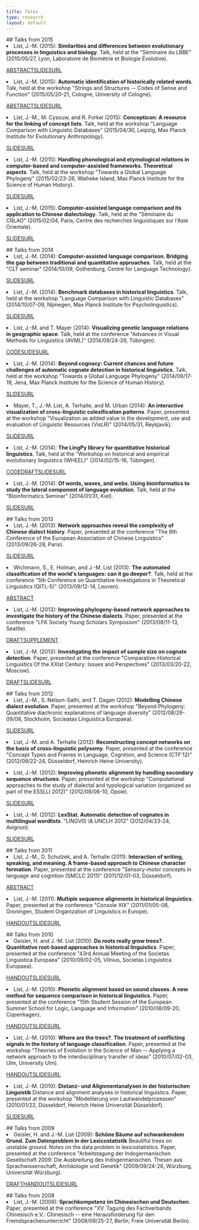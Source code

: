 ```yaml
---
title: Talks
type: research
layout: default
---
```

<div style="display:none">t2</div>

<script src="media/jquery.fancybox.js"></script>
<link rel="stylesheet" type="text/css" href="{{ site.baseurl }}/css/jquery.fancybox.css" />
## Talks from 2015
 
<li class="paper">List, J.-M. (2015): <strong>Similarities and differences between evolutionary processes in linguistics and biology</strong>. Talk, held at the &quot;Séminaire du LBBE&quot; (2015/05/27, Lyon, Laboratoire de Biométrie et Biologie Évolutive).
  <p class="resources"><span><a class="resource abstract" target="_blank" href="https://lbbe.univ-lyon1.fr/Mattis-List.html?lang=fr">ABSTRACT</a></span><span><a class="resource slides fancybox fancybox.iframe" href="https://speakerdeck.com/player/566b8e63f7074148a63bba6577479b29">SLIDES</a></span><span><a class="resource url" target="_blank" href="https://speakerdeck.com/lingulist/similarities-and-differences-between-evolutionary-processes-in-linguistics-and-biology">URL</a></span></p></li>
<li class="paper">List, J.-M. (2015): <strong>Automatic identification of historically related words</strong>. Talk, held at the workshop &quot;Strings and Structures -- Codes of Sense and Function&quot; (2015/05/20-21, Cologne, University of Cologne).
  <p class="resources"><span><a class="resource abstract" target="_blank" href="http://www.stringandstruct.uni-koeln.de/list.html">ABSTRACT</a></span><span><a class="resource slides fancybox fancybox.iframe" href="https://speakerdeck.com/player/b86d039adc6c46a2adc148a4a0e2841c">SLIDES</a></span><span><a class="resource url" target="_blank" href="https://speakerdeck.com/lingulist/automatic-identification-of-historically-related-words">URL</a></span></p></li>
<li class="paper">List, J.-M., M. Cysouw, and R. Forkel (2015): <strong>Concepticon: A resource for the linking of concept lists</strong>. Talk, held at the workshop &quot;Language Comparison with Linguistic Databases&quot; (2015/04/30, Leipzig, Max Planck Institute for Evolutionary Anthropology).
  <p class="resources"><span><a class="resource slides fancybox fancybox.iframe" href="https://speakerdeck.com/player/4c977f24f1084a349b0513b71f7136f6">SLIDES</a></span><span><a class="resource url" target="_blank" href="https://speakerdeck.com/lingulist/concepticon-a-resource-for-the-linking-of-concept-lists">URL</a></span></p></li>
<li class="paper">List, J.-M. (2015): <strong>Handling phonological and etymological relations in
computer-based and computer-assisted
frameworks</strong><strong>. Theoretical aspects</strong>. Talk, held at the workshop &quot;Towards a Global Language Phylogeny&quot; (2015/02/23-26, Waiheke Island, Max Planck Institute for the Science of Human History).
  <p class="resources"><span><a class="resource slides fancybox fancybox.iframe" href="https://speakerdeck.com/player/b9d6939e90db45289a9be5859d98c42d?">SLIDES</a></span><span><a class="resource url" target="_blank" href="https://speakerdeck.com/lingulist/handling-phonological-and-etymological-relations-in-computer-based-and-computer-assisted-frameworks">URL</a></span></p></li>
<li class="paper">List, J.-M. (2015): <strong>Computer-assisted language comparison and its application to Chinese dialectology</strong>. Talk, held at the &quot;Séminaire du CRLAO&quot; (2015/02/04, Paris, Centre des recherches linguistiques sur l'Asie Orientale).
  <p class="resources"><span><a class="resource slides fancybox fancybox.iframe" href="https://speakerdeck.com/player/55fe3faf72bb4f06a37e36a067465f78?">SLIDES</a></span><span><a class="resource url" target="_blank" href="https://speakerdeck.com/lingulist/computer-assisted-language-comparison-dot-dot-dot-and-its-application-to-chinese-dialectology">URL</a></span></p></li>
## Talks from 2014
 
<li class="paper">List, J.-M. (2014): <strong>Computer-assisted language comparison</strong><strong>. Bridging the gap between traditional and quantitative approaches</strong>. Talk, held at the &quot;CLT seminar&quot; (2014/10/09, Gothenburg, Centre for Language Technology).
  <p class="resources"><span><a class="resource slides fancybox fancybox.iframe" href="https://speakerdeck.com/player/e605550032840132e19c06da3cbd8460?">SLIDES</a></span><span><a class="resource url" target="_blank" href="https://speakerdeck.com/lingulist/computer-assisted-language-comparison">URL</a></span></p></li>
<li class="paper">List, J.-M. (2014): <strong>Benchmark databases in historical linguistics</strong>. Talk, held at the workshop &quot;Language Comparison with Linguistic Databases&quot; (2014/10/07-09, Nijmegen, Max Planck Institute for Psycholinguistics).
  <p class="resources"><span><a class="resource slides fancybox fancybox.iframe" href="http://speakerdeck.com/embed/4b4bf9e0328401322fea4edc433df659">SLIDES</a></span><span><a class="resource url" target="_blank" href="https://speakerdeck.com/lingulist/benchmark-databases-in-historical-linguistics">URL</a></span></p></li>
<li class="paper">List, J.-M. and T. Mayer (2014): <strong>Visualizing genetic language relations in geographic space</strong>. Talk, held at the conference &quot;Advances in Visual Methods for Linguistics (AVML)&quot; (2014/09/24-26, Tübingen).
  <p class="resources"><span><a class="resource code" target="_blank" href="http://dighl.github.io/TREX/">CODE</a></span><span><a class="resource slides fancybox fancybox.iframe" href="http://dighl.github.io/TREX/avml/">SLIDES</a></span><span><a class="resource url" target="_blank" href="http://dighl.github.io/TREX/avml/">URL</a></span></p></li>
<li class="paper">List, J.-M. (2014): <strong>Beyond cognacy: Current chances and future challenges of automatic cognate detection in historical linguistics</strong>. Talk, held at the workshop &quot;Towards a Global Language Phylogeny&quot; (2014/09/17-19, Jena, Max Planck Institute for the Science of Human History).
  <p class="resources"><span><a class="resource slides fancybox fancybox.iframe" href="https://speakerdeck.com/player/01e75650295d01321a0f562d5512248d?">SLIDES</a></span><span><a class="resource url" target="_blank" href="https://speakerdeck.com/lingulist/beyond-cognacy#">URL</a></span></p></li>
<li class="paper">Mayer, T., J.-M. List, A. Terhalle, and M. Urban (2014): <strong>An interactive visualization of cross-linguistic colexification patterns</strong>. Paper, presented at the workshop &quot;Visualization as added value in the development, use and evaluation of Linguistic Resources (VisLR)&quot; (2014/05/31, Reykjavik).
  <p class="resources"><span><a class="resource slides fancybox fancybox.iframe" href="http://clics.github.io/lrec2014/">SLIDES</a></span><span><a class="resource url" target="_blank" href="http://clics.github.io/lrec2014/">URL</a></span></p></li>
<li class="paper">List, J.-M. (2014): <strong>The LingPy library for quantitative historical linguistics</strong>. Talk, held at the &quot;Workshop on historical and empirical evolutionary linguistics (WHEEL)&quot; (2014/02/15-16, Tübingen).
  <p class="resources"><span><a class="resource code" target="_blank" href="http://lingulist.de/documents/tutorials/list-2014-lingpy-tutorial.zip">CODE</a></span><span><a class="resource draft" target="_blank" href="http://lingulist.de/documents/tutorials/list-2014-lingpy-tutorial.pdf">DRAFT</a></span><span><a class="resource slides fancybox fancybox.iframe" href="https://speakerdeck.com/player/fcbfc450cd3d013116791efd7f77c4b7?">SLIDES</a></span><span><a class="resource url" target="_blank" href="https://speakerdeck.com/lingulist/the-lingpy-library-for-quantitative-historical-linguistics-background-theory-and-application">URL</a></span></p></li>
<li class="paper">List, J.-M. (2014): <strong>Of words, waves, and webs</strong><strong>. Using bioinformatics to study the lateral component of language evolution</strong>. Talk, held at the &quot;Bioinformatics Seminar&quot; (2014/01/31, Kiel).
  <p class="resources"><span><a class="resource slides fancybox fancybox.iframe" href="https://speakerdeck.com/player/53536680cd3d013116791efd7f77c4b7?#">SLIDES</a></span><span><a class="resource url" target="_blank" href="http://speakerdeck.com/lingulist/of-words-waves-and-webs-using-bioinformatics-to-study-the-lateral-component-of-language-evolution">URL</a></span></p></li>
## Talks from 2013
 
<li class="paper">List, J.-M. (2013): <strong>Network approaches reveal the complexity of Chinese dialect history</strong>. Paper, presented at the conference &quot;The 8th Conference of the European Association of Chinese Linguistics&quot; (2013/09/26-28, Paris).
  <p class="resources"><span><a class="resource slides fancybox fancybox.iframe" href="https://speakerdeck.com/player/3f58eb10cd3e0131fa3126624a8aace7?#">SLIDES</a></span><span><a class="resource url" target="_blank" href="http://speakerdeck.com/lingulist/network-approaches-reveal-the-complexity-of-chinese-dialect-history">URL</a></span></p></li>
<li class="paper">Wichmann, S., E. Holman, and J.-M. List (2013): <strong>The automated classification of the world's languages: can it go deeper?</strong>. Talk, held at the conference &quot;5th Conference on Quantitative Investigations in Theoretical Linguistics (QITL-5)&quot; (2013/09/12-14, Leuven).
  <p class="resources"><span><a class="resource abstract" target="_blank" href="http://wwwling.arts.kuleuven.be/QITL5/abstracts/QITL5-abstract-Wichmann.pdf">ABSTRACT</a></span></p></li>
<li class="paper">List, J.-M. (2013): <strong>Improving phylogeny-based network approaches to investigate the history of the Chinese dialects</strong>. Paper, presented at the conference &quot;LFK Society Young Scholars Symposium&quot; (2013/08/11-13, Seattle).
  <p class="resources"><span><a class="resource draft" target="_blank" href="http://hal.archives-ouvertes.fr/docs/00/86/18/15/PDF/list-2013-lfk-presentation.pdf">DRAFT</a></span><span><a class="resource supplement" target="_blank" href="http://hal.archives-ouvertes.fr/hal-00861815">SUPPLEMENT</a></span></p></li>
<li class="paper">List, J.-M. (2013): <strong>Investigating the impact of sample size on cognate detection</strong>. Paper, presented at the conference &quot;Comparative-Historical Linguistics Of the XXIst Century: Issues and Perspectives&quot; (2013/03/20-22, Moscow).
  <p class="resources"><span><a class="resource draft" target="_blank" href="http://hal.archives-ouvertes.fr/docs/00/80/46/94/PDF/samplesize-list.pdf">DRAFT</a></span><span><a class="resource slides fancybox fancybox.iframe" href="https://speakerdeck.com/player/e065ec80b6730131b19b36b1f57527a2?#">SLIDES</a></span><span><a class="resource url" target="_blank" href="https://speakerdeck.com/lingulist/investigating-the-impact-of-sample-size-on-cognate-detection">URL</a></span></p></li>
## Talks from 2012
 
<li class="paper">List, J.-M., S. Nelson-Sathi, and T. Dagan (2012): <strong>Modelling Chinese dialect evolution</strong>. Paper, presented at the workshop &quot;Beyond Phylogeny: Quantitative diachronic explanations of language diversity&quot; (2012/08/29-09/08, Stockholm, Socieatas Linguistica Europaea).
  <p class="resources"><span><a class="resource slides fancybox fancybox.iframe" href="https://speakerdeck.com/player/9c6cba70b6730131b19c36b1f57527a2">SLIDES</a></span><span><a class="resource url" target="_blank" href="http://speakerdeck.com/lingulist/modelling-chinese-dialect-evolution">URL</a></span></p></li>
<li class="paper">List, J.-M. and A. Terhalle (2012): <strong>Reconstructing concept networks on the basis of cross-linguistic polysemy</strong>. Paper, presented at the conference &quot;Concept Types and Frames in Language, Cognition, and Science (CTF’12)&quot; (2012/08/22-24, Düsseldorf, Heinrich Heine University).
  <p class="resources"></p></li>
<li class="paper">List, J.-M. (2012): <strong>Improving phonetic alignment by handling secondary sequence structures</strong>. Paper, presented at the workshop &quot;Computational approaches to the study of dialectal and typological variation (organized as part of the ESSLLI 2012)&quot; (2012/08/06-10, Opole).
  <p class="resources"><span><a class="resource slides fancybox fancybox.iframe" href="https://speakerdeck.com/player/690057b0b67301315fbb7e01f0f7f959?#">SLIDES</a></span><span><a class="resource url" target="_blank" href="http://speakerdeck.com/lingulist/improving-phonetic-alignment-by-handling-secondary-sequence-structures">URL</a></span></p></li>
<li class="paper">List, J.-M. (2012): <strong>LexStat. Automatic detection of cognates in multilingual wordlists</strong>. &quot;LINGVIS \& UNCLH 2012&quot; (2012/04/23-24, Avignon).
  <p class="resources"><span><a class="resource slides fancybox fancybox.iframe" href="https://speakerdeck.com/player/67b650a0b66f01315fbb7e01f0f7f959?#">SLIDES</a></span><span><a class="resource url" target="_blank" href="https://speakerdeck.com/lingulist/lexstat-automatic-detection-of-cognates-in-multilingual-wordlists">URL</a></span></p></li>
## Talks from 2011
 
<li class="paper">List, J.-M., D. Schulzek, and A. Terhalle (2011): <strong>Interaction of writing, speaking, and meaning</strong><strong>. A frame-based approach to Chinese character formation</strong>. Paper, presented at the conference &quot;Sensory-motor concepts in language and cognition (SMCLC 2011)&quot; (2011/12/01-03, Düsseldorf).
  <p class="resources"><span><a class="resource abstract" target="_blank" href="http://lingulist.de/documents/chinese_frames.pdf">ABSTRACT</a></span></p></li>
<li class="paper">List, J.-M. (2011): <strong>Multiple sequence alignments in historical linguistics</strong>. Paper, presented at the conference &quot;Console XIX&quot; (2011/01/05-08, Groningen, Student Organization of Linguistics in Europe).
  <p class="resources"><span><a class="resource handout" target="_blank" href="http://lingulist.de/documents/groningen_handout.pdf">HANDOUT</a></span><span><a class="resource slides fancybox fancybox.iframe" href="https://speakerdeck.com/player/0367a1f035ac0132343952ef75abd035?">SLIDES</a></span><span><a class="resource url" target="_blank" href="https://speakerdeck.com/lingulist/multiple-sequence-alignments-in-historical-linguistics">URL</a></span></p></li>
## Talks from 2010
 
<li class="paper">Geisler, H. and J.-M. List (2010): <strong>Do roots really grow trees?</strong><strong>. Quantitative root-based approaches in historical linguistics</strong>. Paper, presented at the conference &quot;43rd Annual Meeting of the Societas Linguistica Europaea&quot; (2010/09/02-05, Vilnius, Societas Linguistica Europaea).
  <p class="resources"><span><a class="resource handout" target="_blank" href="http://lingulist.de/documents/vilnius_handout.pdf">HANDOUT</a></span><span><a class="resource slides fancybox fancybox.iframe" href="https://speakerdeck.com/player/9eb7e48035b4013266b61e0423e07788?#">SLIDES</a></span><span><a class="resource url" target="_blank" href="https://speakerdeck.com/lingulist/do-roots-really-grow-trees">URL</a></span></p></li>
<li class="paper">List, J.-M. (2010): <strong>Phonetic alignment based on sound classes</strong><strong>. A new method for sequence comparison in historical linguistics</strong>. Paper, presented at the conference &quot;15th Student Session of the European Summer School for Logic, Language and Information&quot; (2010/08/09-20, Copenhagen).
  <p class="resources"><span><a class="resource handout" target="_blank" href="http://lingulist.de/documents/copenhagen_handout.pdf">HANDOUT</a></span><span><a class="resource slides fancybox fancybox.iframe" href="https://speakerdeck.com/player/2820061035b50132343952ef75abd035?#">SLIDES</a></span><span><a class="resource url" target="_blank" href="https://speakerdeck.com/lingulist/phonetic-alignment-based-on-sound-classes">URL</a></span></p></li>
<li class="paper">List, J.-M. (2010): <strong>Where are the trees?</strong><strong>. The treatment of conflicting signals in the history of language classification</strong>. Paper, presented at the workshop &quot;Theories of Evolution in the Science of Man -- Applying a network approach to the interdisciplinary transfer of ideas&quot; (2010/07/02-03, Ulm, University Ulm).
  <p class="resources"><span><a class="resource handout" target="_blank" href="http://lingulist.de/documents/ulm_trees_handout.pdf">HANDOUT</a></span><span><a class="resource slides fancybox fancybox.iframe" href="https://speakerdeck.com/player/6174822035b5013266b61e0423e07788?#">SLIDES</a></span><span><a class="resource url" target="_blank" href="https://speakerdeck.com/lingulist/where-are-the-trees">URL</a></span></p></li>
<li class="paper">List, J.-M. (2010): <strong>Distanz- und Alignmentanalysen in der historischen Linguistik</strong> Distance and alignment analyses in historical linguistics. Paper, presented at the workshop &quot;Modellierung von Lautwandelprozessen&quot; (2010/01/22, Düsseldorf, Heinrich Heine Universität Düsseldorf).
  <p class="resources"><span><a class="resource slides fancybox fancybox.iframe" href="https://speakerdeck.com/player/98838e4035b5013266b81e0423e07788?#">SLIDES</a></span><span><a class="resource url" target="_blank" href="https://speakerdeck.com/lingulist/distanz-und-alignmentanalysen-in-der-historischen-linguistik">URL</a></span></p></li>
## Talks from 2009
 
<li class="paper">Geisler, H. and J.-M. List (2009): <strong>Schöne Bäume auf schwankendem Grund</strong><strong>. Zum Datenproblem in der Lexicostatistik</strong> Beautiful trees on unstable ground. Notes on the data problem in lexicostatistics. Paper, presented at the conference &quot;Arbeitstagung der Indogermanischen Gesellschaft 2009: Die Ausbreitung des Indogermanischen. Thesen aus Sprachwissenschaft, Archäologie und Genetik&quot; (2009/09/24-26, Würzburg, Universität Würzburg).
  <p class="resources"><span><a class="resource draft" target="_blank" href="http://lingulist.de/documents/wuerzburg_trees_handout_long.pdf">DRAFT</a></span><span><a class="resource handout" target="_blank" href="http://lingulist.de/documents/wuerzburg_trees_handout.pdf">HANDOUT</a></span><span><a class="resource slides fancybox fancybox.iframe" href="https://speakerdeck.com/player/f1346fd035b5013266b81e0423e07788?#">SLIDES</a></span><span><a class="resource url" target="_blank" href="https://speakerdeck.com/lingulist/beautiful-trees-on-unstable-ground">URL</a></span></p></li>
## Talks from 2008
 
<li class="paper">List, J.-M. (2008): <strong>Sprachkompetenz im Chinesischen und Deutschen</strong>. Paper, presented at the conference &quot;XV. Tagung des Fachverbands Chinesisch e.V.: Chinesisch -- eine Herausforderung für den Fremdsprachenunterricht&quot; (2008/09/25-27, Berlin, Freie Universität Berlin).
  <p class="resources"></p></li>

<script>
$(".fancybox").fancybox({
    type: "iframe",
    fitToView: false
});
</script>
            